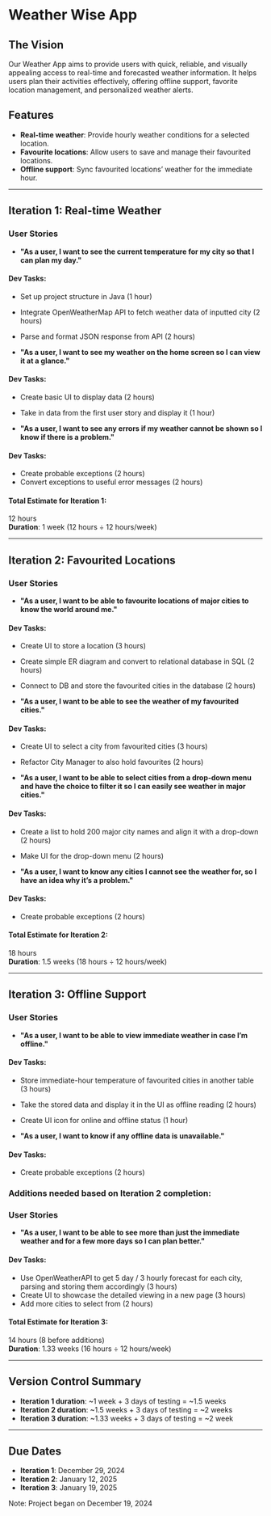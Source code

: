 # Weather Wise App

## The Vision
Our Weather App aims to provide users with quick, reliable, and visually appealing access to real-time and forecasted weather information. It helps users plan their activities effectively, offering offline support, favorite location management, and personalized weather alerts.

## Features
- **Real-time weather**: Provide hourly weather conditions for a selected location.
- **Favourite locations**: Allow users to save and manage their favourited locations.
- **Offline support**: Sync favourited locations’ weather for the immediate hour.

---

## Iteration 1: Real-time Weather
### User Stories
- **"As a user, I want to see the current temperature for my city so that I can plan my day."**

#### Dev Tasks:
- Set up project structure in Java (1 hour)
- Integrate OpenWeatherMap API to fetch weather data of inputted city (2 hours)
- Parse and format JSON response from API (2 hours)

- **"As a user, I want to see my weather on the home screen so I can view it at a glance."**

#### Dev Tasks:
- Create basic UI to display data (2 hours)
- Take in data from the first user story and display it (1 hour)

- **"As a user, I want to see any errors if my weather cannot be shown so I know if there is a problem."**

#### Dev Tasks:
- Create probable exceptions (2 hours)
- Convert exceptions to useful error messages (2 hours)

#### Total Estimate for Iteration 1:
12 hours  
**Duration**: 1 week (12 hours ÷ 12 hours/week)

---

## Iteration 2: Favourited Locations
### User Stories
- **"As a user, I want to be able to favourite locations of major cities to know the world around me."**

#### Dev Tasks:
- Create UI to store a location (3 hours)
- Create simple ER diagram and convert to relational database in SQL (2 hours)
- Connect to DB and store the favourited cities in the database (2 hours)

- **"As a user, I want to be able to see the weather of my favourited cities."**

#### Dev Tasks:
- Create UI to select a city from favourited cities (3 hours)
- Refactor City Manager to also hold favourites (2 hours)

- **"As a user, I want to be able to select cities from a drop-down menu and have the choice to filter it so I can easily see weather in major cities."**

#### Dev Tasks:
- Create a list to hold 200 major city names and align it with a drop-down (2 hours)
- Make UI for the drop-down menu (2 hours)

- **"As a user, I want to know any cities I cannot see the weather for, so I have an idea why it’s a problem."**

#### Dev Tasks:
- Create probable exceptions (2 hours)

#### Total Estimate for Iteration 2:
18 hours  
**Duration**: 1.5 weeks (18 hours ÷ 12 hours/week)

---

## Iteration 3: Offline Support
### User Stories
- **"As a user, I want to be able to view immediate weather in case I’m offline."**

#### Dev Tasks:
- Store immediate-hour temperature of favourited cities in another table (3 hours)
- Take the stored data and display it in the UI as offline reading (2 hours)
- Create UI icon for online and offline status (1 hour)

- **"As a user, I want to know if any offline data is unavailable."**

#### Dev Tasks:
- Create probable exceptions (2 hours)

### Additions needed based on Iteration 2 completion:
### User Stories
- **"As a user, I want to be able to see more than just the immediate weather and for a few more days so I can plan better."**

#### Dev Tasks:
- Use OpenWeatherAPI to get 5 day / 3 hourly forecast for each city, parsing and storing them accordingly (3 hours)
- Create UI to showcase the detailed viewing in a new page (3 hours)
- Add more cities to select from (2 hours)


#### Total Estimate for Iteration 3:
14 hours (8 before additions)  
**Duration**: 1.33 weeks (16 hours ÷ 12 hours/week)

---

## Version Control Summary
- **Iteration 1 duration**: ~1 week + 3 days of testing = ~1.5 weeks
- **Iteration 2 duration**: ~1.5 weeks + 3 days of testing = ~2 weeks
- **Iteration 3 duration**: ~1.33 weeks + 3 days of testing = ~2 week

---

## Due Dates
- **Iteration 1**: December 29, 2024
- **Iteration 2**: January 12, 2025
- **Iteration 3**: January 19, 2025

Note: Project began on December 19, 2024